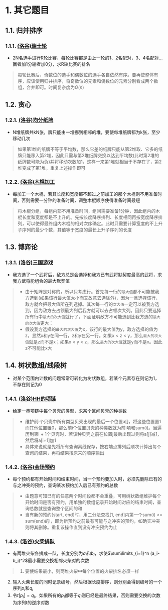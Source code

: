 # 1. 其它题目
## 1.1. 归并排序
### 1.1.1. [(洛谷)瑞士轮](https://www.luogu.com.cn/problem/P1309)
- 2N名选手进行R轮比赛，每轮比赛都是由上一轮的1、2名配对，3、4名配对...赢者加1分输者加0分，求R轮比赛的排名
> 每轮比赛后，奇数位的选手和偶数位的选手各自依然有序。要再使整体有序，应该使用归并排序，将奇数位的元素和偶数位的元素分别看成两个数组，合并即可。时间复杂度为$O(n)$
## 1.2. 贪心
### 1.2.1. [(洛谷)均分纸牌](https://www.luogu.com.cn/problem/P1031)
- N堆纸牌共kN张，牌只能由一堆挪到相邻的堆，要使每堆纸牌都为k张，至少移动几次
> 如果第1堆的纸牌不等于平均数，那么它差的纸牌只能从第2堆取、它多的纸牌只能移入第2堆，因此只需与第2堆纸牌交换以达到平均数(此时第2堆的纸牌数可能为负)并将移动次数加1，这样一来第1堆就相当于不存在了，第2堆变成了第1堆，重复上述操作即可
### 1.2.2. [(洛谷)木棍加工](https://www.luogu.com.cn/problem/P1233)
- 每加工一个木棍，若其长度和宽度都不超过之前加工的那个木棍则不用准备时间，否则需要一分钟的准备时间，调整木棍顺序使得准备时间最短
> 将木棍分组，每组内部不用准备时间，组间需要准备1分钟，因此组内的木棍长度和宽度都是不上升的。先按长度降序排列、长度相同再按宽度降序排列，可以使得最终组内木棍的相对次序确定。此时只需要计算宽度的不上升子序列的最少个数，其值等于宽度的最长上升子序列的长度
## 1.3. 博弈论
### 1.3.1. [(洛谷)三国游戏](https://www.luogu.com.cn/problem/P1199)
- 我方选了一个武将后，敌方总是会选掉和我方已有武将默契度最高的武将，求我方武将能组合的最大默契值
> -  由于矩阵是对称的，所以只考虑行。首先每一行的`最大值`都不可能被我方选到(如果该行最大值太小而又故意去选除外)，因为一旦选择该行，敌方就会把最大值所在列选掉。其次每一行的`次大值`一定可以被我方选到，因为敌方去占领最大列后我方就可以去占领次大列。因此只要选择所有行中`最大的次大值`就行了，下面证明敌方不可能选到比我方选的`最大的次大值`更大：
> - 假设我方选择的`最大的次大值`为x，该行的最大值为y，敌方选择的值为z，显然x和y在同一行，z和y在另一行。如果x < z < y，那么`最大的次大值`就是z而不是x；如果x < y < z，那么`最大的次大值`就是y而不是x。因此z不可能比x大
## 1.4. 树状数组/线段树
- 对某个范围内计数的问题常常可转化为树状数组，若某个元素存在则记为1，不存在则记为0
### 1.4.1. [(洛谷)HH的项链](https://www.luogu.com.cn/problem/P1972)
- 给定一串项链中每个贝壳的类型，求某个区间贝壳的种类数
> - 维护前i个贝壳中所有类型贝壳出现的最后一个位置a[]，将这些位置置1而其他位置置0，那么前i个位置贝壳的种类数就为前i项和sum(i)。当遍历到第i + 1个贝壳时，若该种贝壳之前在位置j最后出现过则将a[j]减1，然后将a[i+1]加1
> - 具体来说就是先将所有查询离线保存，按右端点排列后顺次计算出每个查询的结果，再将结果按原来的顺序输出
### 1.4.2. [(洛谷)会场预约](https://www.luogu.com.cn/problem/P2161)
- 每个预约都有开始时间和结束时间，当一个预约要加入时，必须先删除已有的与之冲突的预约，查询某次预约加入后已有预约的总数
> - 由题意可知已有的任意两个时间段都不会重叠，可用树状数组维护每个开始时间是否有预约，用单独的数组记录开始时间对应的结束时间，查询总数就是查询整个区间的和
> - 当有新的预约[start, end]时，用二分法查找[1, end]内第一个sum(i) <= sum(end)的i，即为新预约之前最有可能与之冲突的预约，如确实冲突则将其删除。重复该操作直到没有冲突预约为止
### 1.4.3. [(洛谷)火柴排队](https://www.luogu.com.cn/problem/P1966)
- 有两堆火柴各排成一队，长度分别为$a_i$和$b_i$，求使$\sum\limits_{i=1}^n (a_i-b_i)^2$最小需要交换相邻火柴对的次数
> 1. 要使结果最小，则两堆火柴中每个位置的火柴排名必须一样
  2. 输入火柴长度的同时记录编号，然后根据长度排序，则分别会得到编号的一个序列$p_i$和$q_i$
  3. 令$t[p_i]=q_i$，如果所有的$p_i$都等于$q_i$则已经是最终结果，否则需要交换的次数为序列t的逆序对数